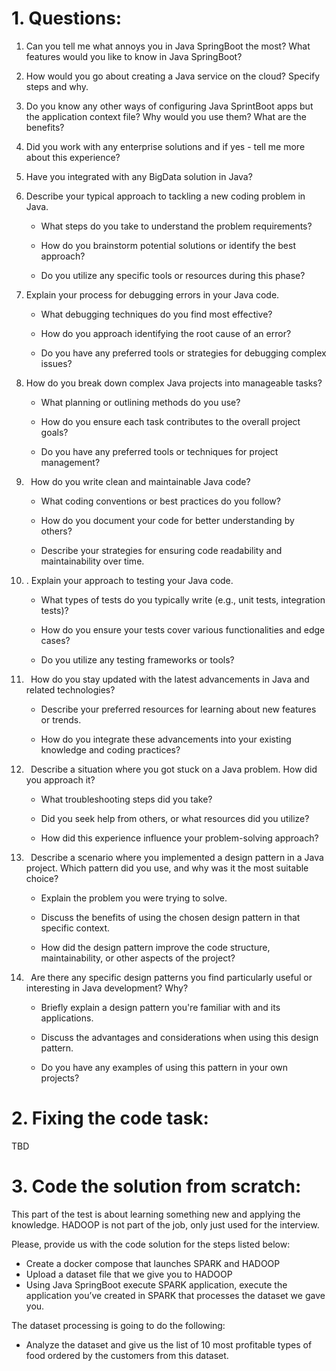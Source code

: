 ﻿# <a name="_u1ctq8qsylmw"></a>1. Questions: 

1. Can you tell me what annoys you in Java SpringBoot the most? What features would you like to know in Java SpringBoot?

1. How would you go about creating a Java service on the cloud? Specify steps and why.

1. Do you know any other ways of configuring Java SprintBoot apps but the application context file? Why would you use them? What are the benefits?

1. Did you work with any enterprise solutions and if yes - tell me more about this experience?

1. Have you integrated with any BigData solution in Java?

1. Describe your typical approach to tackling a new coding problem in Java.

   - What steps do you take to understand the problem requirements?

   - How do you brainstorm potential solutions or identify the best approach?

   - Do you utilize any specific tools or resources during this phase?

1. Explain your process for debugging errors in your Java code.

   -  What debugging techniques do you find most effective?

   - How do you approach identifying the root cause of an error?

   - Do you have any preferred tools or strategies for debugging complex issues?

1. How do you break down complex Java projects into manageable tasks?

   - What planning or outlining methods do you use?

   - How do you ensure each task contributes to the overall project goals?

   - Do you have any preferred tools or techniques for project management?

1. ` `How do you write clean and maintainable Java code?

   - What coding conventions or best practices do you follow?

   - How do you document your code for better understanding by others?

   - Describe your strategies for ensuring code readability and maintainability over time.

1. . Explain your approach to testing your Java code.

   - What types of tests do you typically write (e.g., unit tests, integration tests)?

   - How do you ensure your tests cover various functionalities and edge cases?

   - Do you utilize any testing frameworks or tools?

1. ` `How do you stay updated with the latest advancements in Java and related technologies?

   - Describe your preferred resources for learning about new features or trends.

   - How do you integrate these advancements into your existing knowledge and coding practices?

1. ` `Describe a situation where you got stuck on a Java problem. How did you approach it?

   - What troubleshooting steps did you take?

   - Did you seek help from others, or what resources did you utilize?

   - How did this experience influence your problem-solving approach?

1. ` `Describe a scenario where you implemented a design pattern in a Java project. Which pattern did you use, and why was it the most suitable choice?

   - Explain the problem you were trying to solve.

   - Discuss the benefits of using the chosen design pattern in that specific context.

   - How did the design pattern improve the code structure, maintainability, or other aspects of the project?

1. ` `Are there any specific design patterns you find particularly useful or interesting in Java development? Why?

   - Briefly explain a design pattern you're familiar with and its applications.

   - Discuss the advantages and considerations when using this design pattern.

   - Do you have any examples of using this pattern in your own projects?


# <a name="_426tr6rfyrhr"></a>2. Fixing the code task:
TBD


# <a name="_bnafu5f4hxl0"></a>3. Code the solution from scratch:
This part of the test is about learning something new and applying the knowledge.  HADOOP is not part of the job, only just used for the interview.


Please, provide us with the code solution for the steps listed below:

- Create a docker compose that launches SPARK and HADOOP
- Upload a dataset file that we give you to HADOOP
- Using Java SpringBoot execute SPARK application, execute the application you’ve created in SPARK that processes the dataset we gave you.

The dataset processing is going to do the following:

- Analyze the dataset and give us the list of 10 most profitable types of food ordered by the customers from this dataset.
